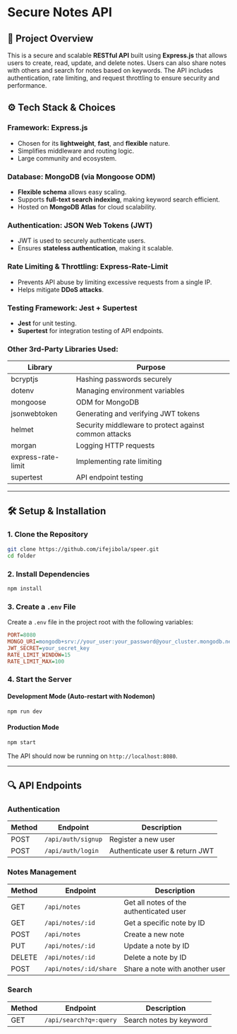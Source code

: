 # Secure Notes API

## 📌 Project Overview
This is a secure and scalable **RESTful API** built using **Express.js** that allows users to create, read, update, and delete notes. Users can also share notes with others and search for notes based on keywords. The API includes authentication, rate limiting, and request throttling to ensure security and performance.


## ⚙️ Tech Stack & Choices

### **Framework:** Express.js
- Chosen for its **lightweight**, **fast**, and **flexible** nature.
- Simplifies middleware and routing logic.
- Large community and ecosystem.

### **Database:** MongoDB (via Mongoose ODM)
- **Flexible schema** allows easy scaling.
- Supports **full-text search indexing**, making keyword search efficient.
- Hosted on **MongoDB Atlas** for cloud scalability.

### **Authentication:** JSON Web Tokens (JWT)
- JWT is used to securely authenticate users.
- Ensures **stateless authentication**, making it scalable.

### **Rate Limiting & Throttling:** Express-Rate-Limit
- Prevents API abuse by limiting excessive requests from a single IP.
- Helps mitigate **DDoS attacks**.

### **Testing Framework:** Jest + Supertest
- **Jest** for unit testing.
- **Supertest** for integration testing of API endpoints.

### **Other 3rd-Party Libraries Used:**
| Library           | Purpose                                    |
|------------------|--------------------------------|
| bcryptjs        | Hashing passwords securely |
| dotenv         | Managing environment variables |
| mongoose      | ODM for MongoDB |
| jsonwebtoken  | Generating and verifying JWT tokens |
| helmet        | Security middleware to protect against common attacks |
| morgan        | Logging HTTP requests |
| express-rate-limit | Implementing rate limiting |
| supertest     | API endpoint testing |

---

## 🛠️ Setup & Installation

### **1. Clone the Repository**
```sh
git clone https://github.com/ifejibola/speer.git
cd folder
```

### **2. Install Dependencies**
```sh
npm install
```

### **3. Create a `.env` File**
Create a `.env` file in the project root with the following variables:
```ini
PORT=8080
MONGO_URI=mongodb+srv://your_user:your_password@your_cluster.mongodb.net/notesDB?retryWrites=true&w=majority
JWT_SECRET=your_secret_key
RATE_LIMIT_WINDOW=15
RATE_LIMIT_MAX=100
```

### **4. Start the Server**
#### **Development Mode (Auto-restart with Nodemon)**
```sh
npm run dev
```
#### **Production Mode**
```sh
npm start
```

The API should now be running on `http://localhost:8080`.

---

## 🔍 API Endpoints

### **Authentication**
| Method | Endpoint               | Description |
|--------|------------------------|-------------|
| POST   | `/api/auth/signup` | Register a new user |
| POST   | `/api/auth/login`  | Authenticate user & return JWT |

### **Notes Management**
| Method | Endpoint                     | Description |
|--------|------------------------------|-------------|
| GET    | `/api/notes`                 | Get all notes of the authenticated user |
| GET    | `/api/notes/:id`             | Get a specific note by ID |
| POST   | `/api/notes`                 | Create a new note |
| PUT    | `/api/notes/:id`             | Update a note by ID |
| DELETE | `/api/notes/:id`             | Delete a note by ID |
| POST   | `/api/notes/:id/share`       | Share a note with another user |

### **Search**
| Method | Endpoint                 | Description |
|--------|--------------------------|-------------|
| GET    | `/api/search?q=:query` | Search notes by keyword |

